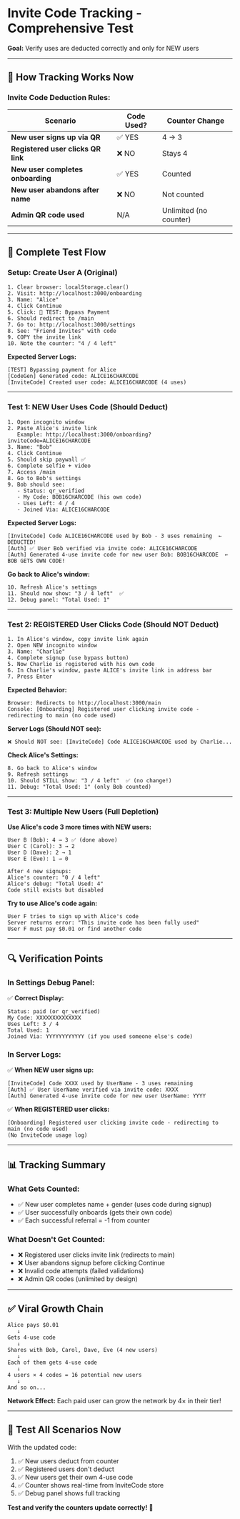 # Invite Code Tracking - Comprehensive Test
**Goal:** Verify uses are deducted correctly and only for NEW users

---

## 🎯 **How Tracking Works Now**

### **Invite Code Deduction Rules:**

| Scenario | Code Used? | Counter Change |
|----------|-----------|----------------|
| **New user signs up via QR** | ✅ YES | 4 → 3 |
| **Registered user clicks QR link** | ❌ NO | Stays 4 |
| **New user completes onboarding** | ✅ YES | Counted |
| **New user abandons after name** | ❌ NO | Not counted |
| **Admin QR code used** | N/A | Unlimited (no counter) |

---

## 🧪 **Complete Test Flow**

### **Setup: Create User A (Original)**

```
1. Clear browser: localStorage.clear()
2. Visit: http://localhost:3000/onboarding
3. Name: "Alice"
4. Click Continue
5. Click: 🧪 TEST: Bypass Payment
6. Should redirect to /main
7. Go to: http://localhost:3000/settings
8. See: "Friend Invites" with code
9. COPY the invite link
10. Note the counter: "4 / 4 left"
```

**Expected Server Logs:**
```
[TEST] Bypassing payment for Alice
[CodeGen] Generated code: ALICE16CHARCODE
[InviteCode] Created user code: ALICE16CHARCODE (4 uses)
```

---

### **Test 1: NEW User Uses Code (Should Deduct)**

```
1. Open incognito window
2. Paste Alice's invite link
   Example: http://localhost:3000/onboarding?inviteCode=ALICE16CHARCODE
3. Name: "Bob"
4. Click Continue
5. Should skip paywall ✅
6. Complete selfie + video
7. Access /main
8. Go to Bob's settings
9. Bob should see:
   - Status: qr_verified
   - My Code: BOB16CHARCODE (his own code)
   - Uses Left: 4 / 4
   - Joined Via: ALICE16CHARCODE
```

**Expected Server Logs:**
```
[InviteCode] Code ALICE16CHARCODE used by Bob - 3 uses remaining  ← DEDUCTED!
[Auth] ✅ User Bob verified via invite code: ALICE16CHARCODE
[Auth] Generated 4-use invite code for new user Bob: BOB16CHARCODE  ← BOB GETS OWN CODE!
```

**Go back to Alice's window:**
```
10. Refresh Alice's settings
11. Should now show: "3 / 4 left"  ✅
12. Debug panel: "Total Used: 1"
```

---

### **Test 2: REGISTERED User Clicks Code (Should NOT Deduct)**

```
1. In Alice's window, copy invite link again
2. Open NEW incognito window
3. Name: "Charlie"
4. Complete signup (use bypass button)
5. Now Charlie is registered with his own code
6. In Charlie's window, paste ALICE's invite link in address bar
7. Press Enter
```

**Expected Behavior:**
```
Browser: Redirects to http://localhost:3000/main
Console: [Onboarding] Registered user clicking invite code - redirecting to main (no code used)
```

**Server Logs (Should NOT see):**
```
❌ Should NOT see: [InviteCode] Code ALICE16CHARCODE used by Charlie...
```

**Check Alice's Settings:**
```
8. Go back to Alice's window
9. Refresh settings
10. Should STILL show: "3 / 4 left"  ✅ (no change!)
11. Debug: "Total Used: 1" (only Bob counted)
```

---

### **Test 3: Multiple New Users (Full Depletion)**

**Use Alice's code 3 more times with NEW users:**

```
User B (Bob): 4 → 3 ✅ (done above)
User C (Carol): 3 → 2
User D (Dave): 2 → 1
User E (Eve): 1 → 0

After 4 new signups:
Alice's counter: "0 / 4 left"
Alice's debug: "Total Used: 4"
Code still exists but disabled
```

**Try to use Alice's code again:**
```
User F tries to sign up with Alice's code
Server returns error: "This invite code has been fully used"
User F must pay $0.01 or find another code
```

---

## 🔍 **Verification Points**

### **In Settings Debug Panel:**

✅ **Correct Display:**
```
Status: paid (or qr_verified)
My Code: XXXXXXXXXXXXXX
Uses Left: 3 / 4
Total Used: 1
Joined Via: YYYYYYYYYYYY (if you used someone else's code)
```

### **In Server Logs:**

✅ **When NEW user signs up:**
```
[InviteCode] Code XXXX used by UserName - 3 uses remaining
[Auth] ✅ User UserName verified via invite code: XXXX
[Auth] Generated 4-use invite code for new user UserName: YYYY
```

✅ **When REGISTERED user clicks:**
```
[Onboarding] Registered user clicking invite code - redirecting to main (no code used)
(No InviteCode usage log)
```

---

## 📊 **Tracking Summary**

### **What Gets Counted:**
- ✅ New user completes name + gender (uses code during signup)
- ✅ User successfully onboards (gets their own code)
- ✅ Each successful referral = -1 from counter

### **What Doesn't Get Counted:**
- ❌ Registered user clicks invite link (redirects to main)
- ❌ User abandons signup before clicking Continue
- ❌ Invalid code attempts (failed validations)
- ❌ Admin QR codes (unlimited by design)

---

## ✅ **Viral Growth Chain**

```
Alice pays $0.01
   ↓
Gets 4-use code
   ↓
Shares with Bob, Carol, Dave, Eve (4 new users)
   ↓
Each of them gets 4-use code
   ↓
4 users × 4 codes = 16 potential new users
   ↓
And so on...
```

**Network Effect:** Each paid user can grow the network by 4× in their tier!

---

## 🎯 **Test All Scenarios Now**

With the updated code:
1. ✅ New users deduct from counter
2. ✅ Registered users don't deduct
3. ✅ New users get their own 4-use code
4. ✅ Counter shows real-time from InviteCode store
5. ✅ Debug panel shows full tracking

**Test and verify the counters update correctly!** 🎉

